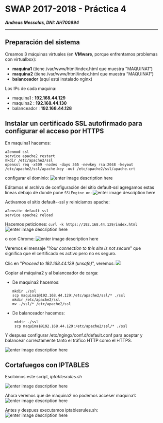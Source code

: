 

  
# SWAP 2017-2018 -  Práctica 4
***Andreas Messalas, DNI: AH700994***

----------

## Preparación del sistema


Creamos 3 máquinas virtuales (en **VMware**, porque enfrentamos problemas con virtualbox):  
* **maquina1** (tiene /var/www/html/index.html que muestra "MAQUINA1")
* **maquina2** (tiene /var/www/html/index.html que muestra "MAQUINA1")
* **balanceador** (aquí está instalado nginx)

Los IPs de cada maquina:
* maquina1   : **192.168.44.129**
* maquina2   : **192.168.44.130**
* balanceador : **192.168.44.128**  

## **Instalar un certificado SSL autofirmado para configurar el acceso por HTTPS**

En maquina1 hacemos:

    a2enmod ssl  
    service apache2 restart  
    mkdir /etc/apache2/ssl  
    openssl req -x509 -nodes -days 365 -newkey rsa:2048 -keyout  
    /etc/apache2/ssl/apache.key -out /etc/apache2/ssl/apache.crt
configurar el dominio:
![enter image description here](https://github.com/andreasmess/swap1718/blob/master/practica4/2.JPG?raw=true)



Editamos el archivo de configuración del sitio default-ssl  agregamos estas lineas debajo de donde pone `SSLEngine on`:
![enter image description here](https://github.com/andreasmess/swap1718/blob/master/practica4/3.JPG?raw=true)

Activamos el sitio default--ssl y reiniciamos apache:  

    a2ensite default-ssl  
    service apache2 reload
Hacemos peticiones: `curl -k https://192.168.44.129/index.html` 
![enter image description here](https://github.com/andreasmess/swap1718/blob/master/practica4/4.JPG?raw=true)

o con Chrome:
![enter image description here](https://github.com/andreasmess/swap1718/blob/master/practica4/1.JPG?raw=19true)

 Veremos el mensaje "*Your connection to this site is not secure*" que significa que el certificado es activo pero no es seguro.

Clic en "*Proceed to 192.168.44.129 (unsafe)*", veremos:
![
](https://github.com/andreasmess/swap1718/blob/master/practica4/5.JPG?raw=true)

Copiar al máquina2  y al balanceador de carga:
- De maquina2 hacemos:

  

      mkdir ./ssl
      scp maquina1@192.168.44.129:/etc/apache2/ssl/* ./ssl
      mkdir /etc/apache2/ssl
      mv ./ssl/* /etc/apache2/ssl
- De balanceador hacemos: 

 

       mkdir ./ssl 
       scp maquina1@192.168.44.129:/etc/apache2/ssl/* ./ssl

 
 Y despues configurar /etc/ngingx/conf.d/default.conf para aceptar y balancear correctamente tanto el tráfico HTTP como el HTTPS.
 
 ![enter image description here](https://github.com/andreasmess/swap1718/blob/master/practica4/6.JPG?raw=true)
 

## Cortafuegos con IPTABLES

Escibimos este script, *iptablesrules.sh*

   
   ![enter image description here](https://raw.githubusercontent.com/andreasmess/swap1718/master/practica4/8.JPG)

Ahora veremos que de maquina2 no podemos acceser maquina1:
![enter image description here](https://raw.githubusercontent.com/andreasmess/swap1718/master/practica4/9.JPG)

Antes y despues executamos iptablesrules.sh:
![enter image description here](https://raw.githubusercontent.com/andreasmess/swap1718/master/practica4/7.JPG)



